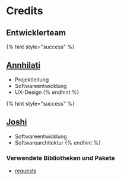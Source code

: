 # Credits

## Entwicklerteam

{% hint style="success" %}
## [Annhilati](https://github.com/annhilati)

* Projektleitung
* Softwareentwicklung
* UX-Design
{% endhint %}

{% hint style="success" %}
## [Joshi](https://github.com/Joshi1531)

* Softwareentwicklung
* Softwarearchitektur
{% endhint %}

### Verwendete Bibliotheken und Pakete

* [requests](https://pypi.org/project/requests/)
